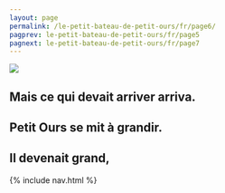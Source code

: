 ```yaml
---
layout: page
permalink: /le-petit-bateau-de-petit-ours/fr/page6/
pagprev: le-petit-bateau-de-petit-ours/fr/page5
pagnext: le-petit-bateau-de-petit-ours/fr/page7
---
```


<img src="{{ site.baseurl }}/img/page3.jpg"/>

## Mais ce qui devait arriver arriva.
## Petit Ours se mit à grandir.
## Il devenait grand,

{% include nav.html %}
